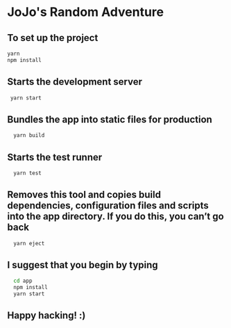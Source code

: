 # JoJo's Random Adventure

## To set up the project

```bash
yarn 
npm install
```

## Starts the development server

```bash
 yarn start
```

## Bundles the app into static files for production

```bash
  yarn build
```

## Starts the test runner

```bash
  yarn test
```

## Removes this tool and copies build dependencies, configuration files and scripts into the app directory. If you do this, you can’t go back

```bash
  yarn eject
```

## I suggest that you begin by typing

```bash
  cd app
  npm install
  yarn start
```

## Happy hacking! :)
